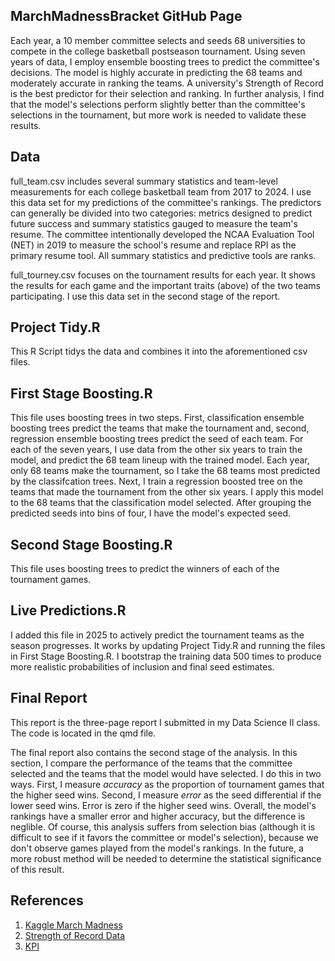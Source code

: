 ## MarchMadnessBracket GitHub Page

Each year, a 10 member committee selects and seeds 68 universities to compete in the college basketball postseason tournament.
Using seven years of data, I employ ensemble boosting trees to predict the committee's decisions.
The model is highly accurate in predicting the 68 teams and moderately accurate in ranking the teams.
A university's Strength of Record is the best predictor for their selection and ranking.
In further analysis, I find that the model's selections perform slightly better than the committee's selections in the tournament, but more work is needed to validate these results.

## Data
full_team.csv includes several summary statistics and team-level measurements for each college basketball team from 2017 to 2024. I use this data set for my predictions of the committee's rankings.
The predictors can generally be divided into two categories: metrics designed to predict future success and summary statistics gauged to measure the team's resume.
The committee intentionally developed the NCAA Evaluation Tool (NET) in 2019 to measure the school's resume and replace RPI as the primary resume tool.
All summary statistics and predictive tools are ranks.

full_tourney.csv focuses on the tournament results for each year. It shows the results for each game and the important traits (above) of the two teams participating. I use this data set in the second
stage of the report.

## Project Tidy.R
This R Script tidys the data and combines it into the aforementioned csv files.

## First Stage Boosting.R

This file uses boosting trees in two steps. First, classification ensemble boosting trees predict the teams that make the tournament and, second, regression ensemble boosting trees predict the seed of each team.
For each of the seven years, I use data from the other six years to train the model, and predict the 68 team lineup with the trained model.
Each year, only 68 teams make the tournament, so I take the 68 teams most predicted by the classifcation trees. Next, I train a regression boosted tree on the teams that made the tournament
from the other six years. I apply this model to the 68 teams that the classification model selected. After grouping the predicted seeds into bins of four, I have the model's expected seed.

## Second Stage Boosting.R

This file uses boosting trees to predict the winners of each of the tournament games.

## Live Predictions.R
I added this file in 2025 to actively predict the tournament teams as the season progresses. It works by updating Project Tidy.R and running
the files in First Stage Boosting.R. I bootstrap the training data 500 times to produce more realistic probabilities of inclusion
and final seed estimates.

## Final Report

This report is the three-page report I submitted in my Data Science II class. The code is located in the qmd file.

The final report also contains the second stage of the analysis. In this section, I compare the performance of the teams that the committee selected and the teams that the model would have selected.
I do this in two ways. First, I measure *accuracy* as the proportion of tournament games that the higher seed wins.
Second, I measure *error* as the seed differential if the lower seed wins. Error is zero if the higher seed wins. Overall, the model's rankings have a smaller error and higher accuracy, but the difference is neglible.
Of course, this analysis suffers from selection bias (although it is difficult to see if it favors the committee or model's selection), because we don't observe games played from the model's rankings.
In the future, a more robust method will be needed to determine the statistical significance of this result.

## References
1. [Kaggle March Madness](https://www.kaggle.com/competitions/march-machine-learning-mania-2024)
2. [Strength of Record Data](ESPN.com)
3. [KPI](https://faktorsports.com)

